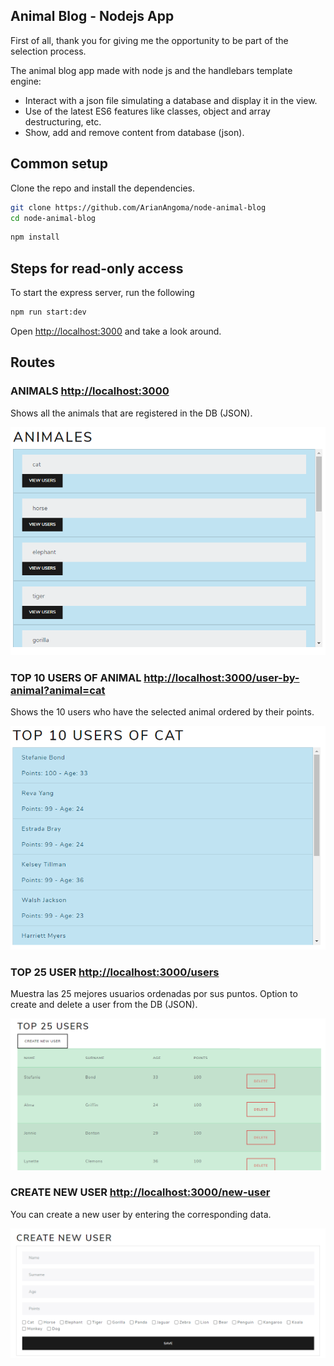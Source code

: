 ## Animal Blog - Nodejs App

First of all, thank you for giving me the opportunity to be part of the selection process.

The animal blog app made with node js and the handlebars template engine:

- Interact with a json file simulating a database and display it in the view.
- Use of the latest ES6 features like classes, object and array destructuring, etc.
- Show, add and remove content from database (json).

## Common setup

Clone the repo and install the dependencies.

```bash
git clone https://github.com/ArianAngoma/node-animal-blog
cd node-animal-blog
```

```bash
npm install
```

## Steps for read-only access

To start the express server, run the following

```bash
npm run start:dev
```

Open [http://localhost:3000](http://localhost:3000) and take a look around.


## Routes

### ANIMALS [http://localhost:3000](http://localhost:3000)

Shows all the animals that are registered in the DB (JSON).

![](https://raw.githubusercontent.com/ArianAngoma/node-animal-blog/main/screenshots/index.png)

### TOP 10 USERS OF ANIMAL [http://localhost:3000/user-by-animal?animal=cat](http://localhost:3000/user-by-animal?animal=cat)

Shows the 10 users who have the selected animal ordered by their points.

![](https://raw.githubusercontent.com/ArianAngoma/node-animal-blog/main/screenshots/users-by-animal.png)

### TOP 25 USER [http://localhost:3000/users](http://localhost:3000/users)

Muestra las 25 mejores usuarios ordenadas por sus puntos.
Option to create and delete a user from the DB (JSON).

![](https://raw.githubusercontent.com/ArianAngoma/node-animal-blog/main/screenshots/top-users.png)

### CREATE NEW USER [http://localhost:3000/new-user](http://localhost:3000/new-user)

You can create a new user by entering the corresponding data.

![](https://raw.githubusercontent.com/ArianAngoma/node-animal-blog/main/screenshots/create-new-users.png)